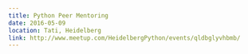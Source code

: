 ```yaml
---
title: Python Peer Mentoring
date: 2016-05-09
location: Tati, Heidelberg
link: http://www.meetup.com/HeidelbergPython/events/qldbglyvhbmb/
---
```

